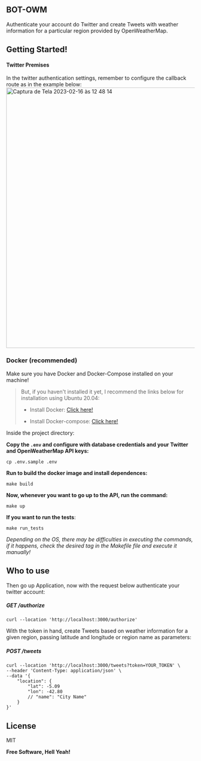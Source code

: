 ## **BOT-OWM**

Authenticate your account do Twitter and create Tweets with weather information for a particular region provided by OpenWeatherMap.

## **Getting Started!**

#### **Twitter Premises**

In the twitter authentication settings, remember to configure the callback route as in the example below:
<img width="695" alt="Captura de Tela 2023-02-16 às 12 48 14" src="https://user-images.githubusercontent.com/31924649/219417624-b952d690-2ec3-4487-8c97-aa208035f3a9.png">


### **Docker (recommended)**

Make sure you have Docker and Docker-Compose installed on your machine!

> But, if you haven't installed it yet, I recommend the links below for installation using Ubuntu 20.04:
>
>  * Install Docker: [Click here!](https://www.digitalocean.com/community/tutorials/how-to-install-and-use-docker-on-ubuntu-20-04-pt)
>
>  * Install Docker-compose: [Click here!](https://www.digitalocean.com/community/tutorials/how-to-install-and-use-docker-compose-on-ubuntu-20-04-pt)

Inside the project directory:

**Copy the `.env` and configure with database credentials and your Twitter and OpenWeatherMap API keys:**
```
cp .env.sample .env
```

**Run to build the docker image and install dependences:**
```
make build
```

**Now, whenever you want to go up to the API, run the command:**
```
make up
```

**If you want to run the tests**:
```
make run_tests
```

*Depending on the OS, there may be difficulties in executing the commands, if it happens, check the desired tag in the Makefile file and execute it manually!*

## **Who to use**
Then go up Application, now with the request below authenticate your twitter account:
##### GET /authorize
```
curl --location 'http://localhost:3000/authorize'
```

With the token in hand, create Tweets based on weather information for a given region, passing latitude and longitude or region name as parameters:
##### POST /tweets
```
curl --location 'http://localhost:3000/tweets?token=YOUR_TOKEN' \
--header 'Content-Type: application/json' \
--data '{
    "location": {
        "lat": -5.09
        "lon": -42.80
        // "name": "City Name"
    }
}'
```

## **License**

MIT

**Free Software, Hell Yeah!**
